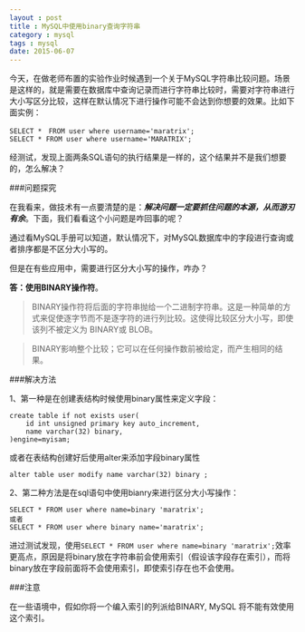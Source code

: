 ```yaml
---
layout : post
title : MySQL中使用binary查询字符串
category : mysql
tags : mysql
date: 2015-06-07
---
```

今天，在做老师布置的实验作业时候遇到一个关于MySQL字符串比较问题。场景是这样的，就是需要在数据库中查询记录而进行字符串比较时，需要对字符串进行大小写区分比较，这样在默认情况下进行操作可能不会达到你想要的效果。比如下面实例：

	SELECT *　FROM user where username='maratrix';
	SELECT * FROM user where username='MARATRIX';

经测试，发现上面两条SQL语句的执行结果是一样的，这个结果并不是我们想要的，怎么解决？

<!--more-->

###问题探究

在我看来，做技术有一点要清楚的是：**_解决问题一定要抓住问题的本源，从而游刃有余_**。下面，我们看看这个小问题是咋回事的呢？

通过看MySQL手册可以知道，默认情况下，对MySQL数据库中的字段进行查询或者排序都是不区分大小写的。

但是在有些应用中，需要进行区分大小写的操作，咋办？ 

**答：使用BINARY操作符**。

> BINARY操作符将后面的字符串抛给一个二进制字符串。这是一种简单的方式来促使逐字节而不是逐字符的进行列比较。这使得比较区分大小写，即使该列不被定义为 BINARY或 BLOB。

>BINARY影响整个比较；它可以在任何操作数前被给定，而产生相同的结果。

###解决方法

1、第一种是在创建表结构时候使用binary属性来定义字段：

	create table if not exists user(
		id int unsigned primary key auto_increment,
		name varchar(32) binary,
	)engine=myisam;

或者在表结构创建好后使用alter来添加字段binary属性

	alter table user modify name varchar(32) binary ;


2、第二种方法是在sql语句中使用bianry来进行区分大小写操作：


	SELECT * FROM user where name=binary 'maratrix';
	或者
	SELECT * FROM user where binary name='maratrix';

进过测试发现，使用`SELECT * FROM user where name=binary 'maratrix';`效率更高点，原因是将binary放在字符串前会使用索引（假设该字段存在索引），而将binary放在字段前面将不会使用索引，即使索引存在也不会使用。

###注意


在一些语境中，假如你将一个编入索引的列派给BINARY, MySQL 将不能有效使用这个索引。 